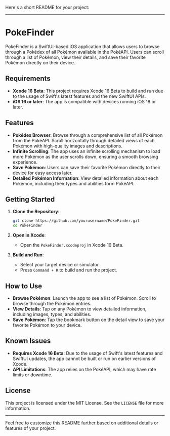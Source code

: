 Here's a short README for your project:

---

# PokeFinder

PokeFinder is a SwiftUI-based iOS application that allows users to browse through a Pokédex of all Pokémon available in the PokéAPI. Users can scroll through a list of Pokémon, view their details, and save their favorite Pokémon directly on their device.

## Requirements

- **Xcode 16 Beta**: This project requires Xcode 16 Beta to build and run due to the usage of Swift's latest features and the new SwiftUI APIs.
- **iOS 16 or later**: The app is compatible with devices running iOS 18 or later.

## Features

- **Pokédex Browser**: Browse through a comprehensive list of all Pokémon from the PokéAPI. Scroll horizontally through detailed views of each Pokémon with high-quality images and descriptions.
- **Infinite Scrolling**: The app uses an infinite scrolling mechanism to load more Pokémon as the user scrolls down, ensuring a smooth browsing experience.
- **Save Pokémon**: Users can save their favorite Pokémon directly to their device for easy access later.
- **Detailed Pokémon Information**: View detailed information about each Pokémon, including their types and abilities form PokéAPI.

## Getting Started

1. **Clone the Repository**:
   ```bash
   git clone https://github.com/yourusername/PokeFinder.git
   cd PokeFinder
   ```

2. **Open in Xcode**:
   - Open the `PokeFinder.xcodeproj` in Xcode 16 Beta.

3. **Build and Run**:
   - Select your target device or simulator.
   - Press `Command + R` to build and run the project.

## How to Use

- **Browse Pokémon**: Launch the app to see a list of Pokémon. Scroll to browse through the Pokémon entries.
- **View Details**: Tap on any Pokémon to view detailed information, including images, types, and abilities.
- **Save Pokémon**: Tap the bookmark button on the detail view to save your favorite Pokémon to your device.

## Known Issues

- **Requires Xcode 16 Beta**: Due to the usage of Swift's latest features and SwiftUI updates, the app cannot be built or run on earlier versions of Xcode.
- **API Limitations**: The app relies on the PokéAPI, which may have rate limits or downtime.

## License

This project is licensed under the MIT License. See the `LICENSE` file for more information.

---

Feel free to customize this README further based on additional details or features of your project.
